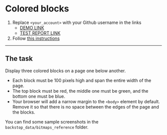 # Colored blocks
1. Replace `<your_account>` with your Github username in the links
    - [DEMO LINK](https://ZhupanovOlexii.github.io/layout_colored-blocks/)
    - [TEST REPORT LINK](https://ZhupanovOlexii.github.io/layout_colored-blocks/report/html_report/)
2. Follow [this instructions](https://mate-academy.github.io/layout_task-guideline/)
___

## The task
Display three colored blocks on a page one below another.

- Each block must be 100 pixels high and span the entire width of the page.
- The top block must be red, the middle one must be green, and the bottom one must be blue.
- Your browser will add a narrow margin to the `<body>` element by default. Remove it so that there is no space between the edges of the page and the blocks.

You can find some sample screenshots in the `backstop_data/bitmaps_reference` folder.
